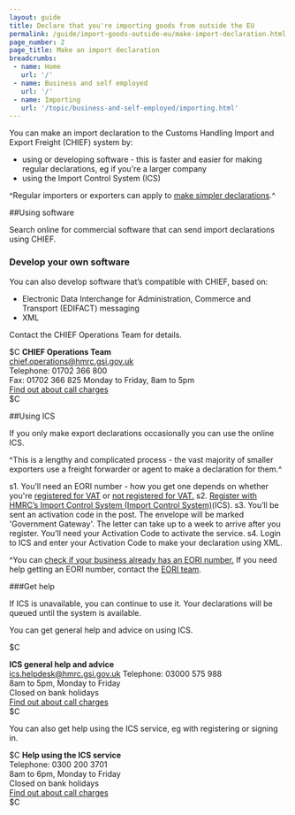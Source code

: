 ```yaml
---
layout: guide
title: Declare that you're importing goods from outside the EU
permalink: /guide/import-goods-outside-eu/make-import-declaration.html
page_number: 2
page_title: Make an import declaration
breadcrumbs:
 - name: Home
   url: '/'
 - name: Business and self employed
   url: '/'
 - name: Importing
   url: '/topic/business-and-self-employed/importing.html'   
---
```


You can make an import declaration to the Customs Handling Import and Export Freight (CHIEF) system by:

* using or developing software - this is faster and easier for making regular declarations, eg if you're a larger company
* using the Import Control System (ICS)

^Regular importers or exporters can apply to [make simpler declarations](/apply-simplified-declaration-procedure-sdp-imports-exports.html).^

##Using software

Search online for commercial software that can send import declarations using CHIEF.

### Develop your own software

You can also develop software that’s compatible with CHIEF, based on:

- Electronic Data Interchange for Administration, Commerce and Transport (EDIFACT) messaging
- XML

Contact the CHIEF Operations Team for details.

$C 
**CHIEF Operations Team**   
<chief.operations@hmrc.gsi.gov.uk>      
Telephone: 01702 366 800   
Fax: 01702 366 825
Monday to Friday, 8am to 5pm  
[Find out about call charges](/call-charges)  
$C  

##Using ICS

If you only make export declarations occasionally you can use the online ICS.

^This is a lengthy and complicated process - the vast majority of smaller exporters use a freight forwarder or agent to make a declaration for them.^

s1. You’ll need an EORI number - how you get one depends on whether you're [registered for VAT](https://online.hmrc.gov.uk/shortforms/form/EORIVAT) or [not registered for VAT.](https://online.hmrc.gov.uk/shortforms/form/EORINonVATExport)
s2. [Register with HMRC’s Import Control System (Import Control System)](https://online.hmrc.gov.uk/registration/organisation)(ICS). 
s3. You’ll be sent an activation code in the post. The envelope will be marked 'Government Gateway'. The letter can take up to a week to arrive after you register. You’ll need your Activation Code to activate the service.
s4. Login to ICS and enter your Activation Code to make your declaration using XML. 

^You can [check if your business already has an EORI number.](http://ec.europa.eu/taxation_customs/dds2/eos/eori_validation.jsp?Lang=en) If you need help getting an EORI number, contact the [EORI team](https://online.hmrc.gov.uk/shortforms/form/EORIContact).

###Get help

If ICS is unavailable, you can continue to use it. Your declarations will be queued until the system is available.

You can get general help and advice on using ICS.

$C

**ICS general help and advice**  
<ics.helpdesk@hmrc.gsi.gov.uk> 
Telephone: 03000 575 988  
8am to 5pm, Monday to Friday  
Closed on bank holidays  
[Find out about call charges](/call-charges)  
$C

You can also get help using the ICS service, eg with registering or signing in.

$C
**Help using the ICS service**  
Telephone: 0300 200 3701  
8am to 6pm, Monday to Friday  
Closed on bank holidays  
[Find out about call charges](/call-charges)  
$C





